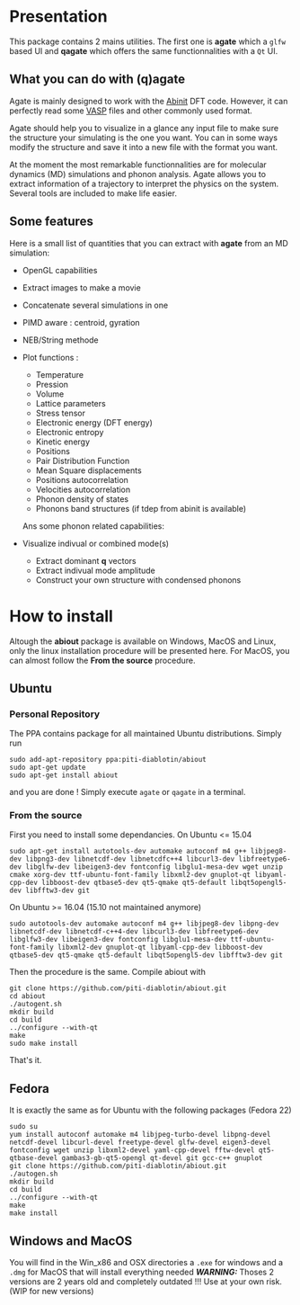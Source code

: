 # Presentation
This package contains 2 mains utilities. 
The first one is **agate** which a `glfw` based UI and **qagate** which offers the same functionnalities with a `Qt` UI. 

## What you can do with **(q)agate**
Agate is mainly designed to work with the [Abinit](www.abinit.org "Abinit website") DFT code. However, it can perfectly read some [VASP](www.vasp.at "VASP website") files and other commonly used format. 

Agate should help you to visualize in a glance any input file to make sure the structure your simulating is the one you want.
You can in some ways modify the structure and save it into a new file with the format you want.

At the moment the most remarkable functionnalities are for molecular dynamics (MD) simulations and phonon analysis. Agate allows you to extract information of a trajectory to interpret the physics on the system. Several tools are included to make life easier.

## Some features
Here is a small list of quantities that you can extract with **agate** from an MD simulation:
- OpenGL capabilities
- Extract images to make a movie
- Concatenate several simulations in one 
- PIMD aware : centroid, gyration
- NEB/String methode
- Plot functions :
  * Temperature
  * Pression
  * Volume
  * Lattice parameters
  * Stress tensor
  * Electronic energy (DFT energy)
  * Electronic entropy
  * Kinetic energy
  * Positions
  * Pair Distribution Function
  * Mean Square displacements
  * Positions autocorrelation
  * Velocities autocorrelation
  * Phonon density of states
  * Phonons band structures (if tdep from abinit is available)

  Ans some phonon related capabilities:
- Visualize indivual or combined mode(s)
  - Extract dominant **q** vectors
  - Extract indivual mode amplitude
  - Construct your own structure with condensed phonons  

# How to install
  Altough the **abiout** package is available on Windows, MacOS and Linux, only the linux installation procedure will be presented here. For MacOS, you can almost follow the **From the source** procedure.

## Ubuntu 

### Personal Repository
  The PPA contains package for all maintained Ubuntu distributions.
  Simply run 
  ```
  sudo add-apt-repository ppa:piti-diablotin/abiout
  sudo apt-get update
  sudo apt-get install abiout
  ```
  and you are done !
  Simply execute `agate` or `qagate` in a terminal.

### From the source
  First you need to install some dependancies.
  On Ubuntu <= 15.04
  ```
  sudo apt-get install autotools-dev automake autoconf m4 g++ libjpeg8-dev libpng3-dev libnetcdf-dev libnetcdfc++4 libcurl3-dev libfreetype6-dev libglfw-dev libeigen3-dev fontconfig libglu1-mesa-dev wget unzip cmake xorg-dev ttf-ubuntu-font-family libxml2-dev gnuplot-qt libyaml-cpp-dev libboost-dev qtbase5-dev qt5-qmake qt5-default libqt5opengl5-dev libfftw3-dev git
  ```
On Ubuntu >= 16.04 (15.10 not maintained anymore)
  ```
  sudo autotools-dev automake autoconf m4 g++ libjpeg8-dev libpng-dev libnetcdf-dev libnetcdf-c++4-dev libcurl3-dev libfreetype6-dev libglfw3-dev libeigen3-dev fontconfig libglu1-mesa-dev ttf-ubuntu-font-family libxml2-dev gnuplot-qt libyaml-cpp-dev libboost-dev qtbase5-dev qt5-qmake qt5-default libqt5opengl5-dev libfftw3-dev git
  ```
  Then the procedure is the same.
  Compile abiout with
  ```
  git clone https://github.com/piti-diablotin/abiout.git
  cd abiout
  ./autogent.sh
  mkdir build
  cd build
  ../configure --with-qt
  make
  sudo make install
  ```
  That's it.

## Fedora
  It is exactly the same as for Ubuntu with the following packages (Fedora 22)
  ```
  sudo su
  yum install autoconf automake m4 libjpeg-turbo-devel libpng-devel netcdf-devel libcurl-devel freetype-devel glfw-devel eigen3-devel fontconfig wget unzip libxml2-devel yaml-cpp-devel fftw-devel qt5-qtbase-devel gambas3-gb-qt5-opengl qt-devel git gcc-c++ gnuplot
  git clone https://github.com/piti-diablotin/abiout.git
  ./autogen.sh
  mkdir build
  cd build
  ../configure --with-qt
  make
  make install
  ```

## Windows and MacOS
  You will find in the Win_x86 and OSX directories a ```.exe``` for windows and a ```.dmg```  for MacOS that will install everything needed
***WARNING:*** Thoses 2 versions are 2 years old and completely outdated !!! Use at your own risk. (WIP for new versions)







